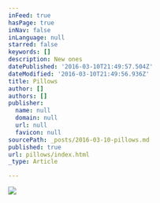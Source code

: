```yaml
---
inFeed: true
hasPage: true
inNav: false
inLanguage: null
starred: false
keywords: []
description: New ones
datePublished: '2016-03-10T21:49:57.504Z'
dateModified: '2016-03-10T21:49:56.936Z'
title: Pillows
author: []
authors: []
publisher:
  name: null
  domain: null
  url: null
  favicon: null
sourcePath: _posts/2016-03-10-pillows.md
published: true
url: pillows/index.html
_type: Article

---
```

![](https://the-grid-user-content.s3-us-west-2.amazonaws.com/274169c2-b1b1-4851-8971-b33dec3db5db.jpg)